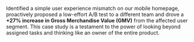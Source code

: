 Identified a simple user experience mismatch on our mobile homepage, proactively proposed a low-effort A/B test to a different team and drove a **+27% increase in Gross Merchandise Value (GMV)** from the affected user segment. This case study is a testament to the power of looking beyond assigned tasks and thinking like an owner of the entire product.